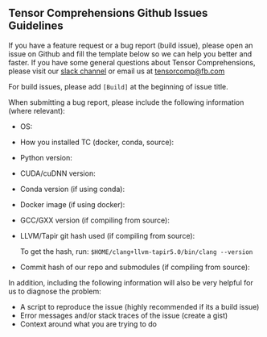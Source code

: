 Tensor Comprehensions Github Issues Guidelines
----------------------------------------------

If you have a feature request or a bug report (build issue), please open an issue on Github and fill the template below so we can help you better and faster. If you have some general
questions about Tensor Comprehensions, please visit our [slack channel](https://tensorcomprehensions.herokuapp.com/) or email us at tensorcomp@fb.com

For build issues, please add `[Build]` at the beginning of issue title.

When submitting a bug report, please include the following information (where relevant):
- OS:
- How you installed TC (docker, conda, source):
- Python version:
- CUDA/cuDNN version:
- Conda version (if using conda):
- Docker image (if using docker):
- GCC/GXX version (if compiling from source):
- LLVM/Tapir git hash used (if compiling from source):

  To get the hash, run: `$HOME/clang+llvm-tapir5.0/bin/clang --version`

- Commit hash of our repo and submodules (if compiling from source):

In addition, including the following information will also be very helpful for us to diagnose the problem:
- A script to reproduce the issue (highly recommended if its a build issue)
- Error messages and/or stack traces of the issue (create a gist)
- Context around what you are trying to do
